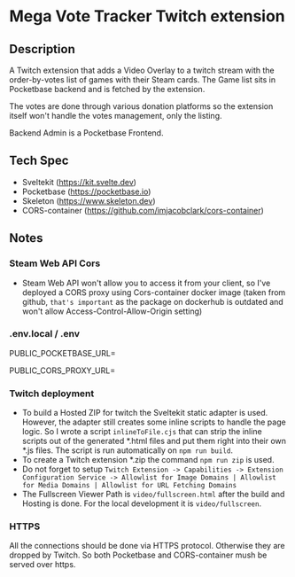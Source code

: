 # Mega Vote Tracker Twitch extension

## Description
A Twitch extension that adds a Video Overlay to a twitch stream with the order-by-votes list of games with their Steam cards.
The Game list sits in Pocketbase backend and is fetched by the extension.

The votes are done through various donation platforms so the extension itself won't handle the votes management, only the listing.

Backend Admin is a Pocketbase Frontend.

## Tech Spec
- Sveltekit (https://kit.svelte.dev)
- Pocketbase (https://pocketbase.io)
- Skeleton (https://www.skeleton.dev)
- CORS-container (https://github.com/imjacobclark/cors-container)

## Notes

### Steam Web API Cors
- Steam Web API won't allow you to access it from your client, so I've deployed a CORS proxy using Cors-container docker image (taken from github, `that's important` as the package on dockerhub is outdated and won't allow Access-Control-Allow-Origin setting)

### .env.local / .env
PUBLIC_POCKETBASE_URL=

PUBLIC_CORS_PROXY_URL=

### Twitch deployment
- To build a Hosted ZIP for twitch the Sveltekit static adapter is used. However, the adapter still creates some inline scripts to handle the page logic. So I wrote a script `inlineToFile.cjs` that can strip the inline scripts out of the generated *.html files and put them right into their own *.js files. The script is run automatically on `npm run build`.
- To create a Twitch extension *.zip the command `npm run zip` is used.
- Do not forget to setup `Twitch Extension -> Capabilities -> Extension Configuration Service -> Allowlist for Image Domains | Allowlist for Media Domains | Allowlist for URL Fetching Domains`
- The Fullscreen Viewer Path is `video/fullscreen.html` after the build and Hosting is done. For the local development it is `video/fullscreen`. 

### HTTPS
All the connections should be done via HTTPS protocol. Otherwise they are dropped by Twitch. So both Pocketbase and CORS-container mush be served over https.

